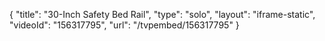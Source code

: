 {
    "title": "30-Inch Safety Bed Rail",
    "type": "solo",
    "layout": "iframe-static",
    "videoId": "156317795",
    "url": "\/tvpembed\/156317795"
}